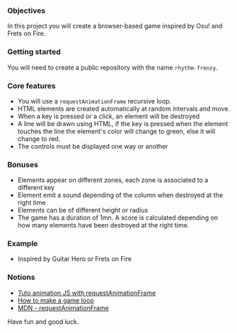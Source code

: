 ### Objectives
In this project you will create a browser-based game inspired by Osu! and Frets on Fire.

### Getting started
You will need to create a public repository with the name `rhythm-frenzy`.

### Core features
- You will use a `requestAnimationFrame` recursive loop.
- HTML elements are created automatically at random intervals and move.
- When a key is pressed or a click, an element will be destroyed
- A line will be drawn using HTML, if the key is pressed when the element touches the line the element's color will change to green, else it will change to red.
- The controls must be displayed one way or another

### Bonuses
- Elements appear on different zones, each zone is associated to a different key
- Element emit a sound depending of the column when destroyed at the right time
- Elements can be of different height or radius
- The game has a duration of 1mn. A score is calculated depending on how many elements have been destroyed at the right time.

### Example
- Inspired by Guitar Hero or Frets on Fire

### Notions
- [Tuto animation JS with requestAnimationFrame](https://grafikart.fr/tutoriels/animation-requestanimationframe-764)
- [How to make a game loop](https://spicyyoghurt.com/tutorials/html5-javascript-game-development/create-a-proper-game-loop-with-requestanimationframe)
- [MDN - requestAnimationFrame](https://developer.mozilla.org/fr/docs/Web/API/Window/requestAnimationFrame)

Have fun and good luck.
